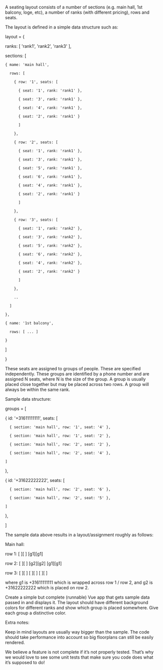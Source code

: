 A seating layout consists of a number of sections (e.g. main hall, 1st balcony, loge, etc), a number of ranks (with different pricing), rows and seats.

The layout is defined in a simple data structure such as:

layout = {

ranks: [ 'rank1', 'rank2', 'rank3' ],

sections: [

    { mame: 'main hall',

      rows: [

        { row: '1', seats: [

          { seat: '1', rank: 'rank1' },

          { seat: '3', rank: 'rank1' },

          { seat: '4', rank: 'rank1' },

          { seat: '2', rank: 'rank1' }

          ]

        },

        { row: '2', seats: [

          { seat: '1', rank: 'rank1' },

          { seat: '3', rank: 'rank1' },

          { seat: '5', rank: 'rank1' },

          { seat: '6', rank: 'rank1' },

          { seat: '4', rank: 'rank1' },

          { seat: '2', rank: 'rank1' }

          ]

        },

        { row: '3', seats: [

          { seat: '1', rank: 'rank2' },

          { seat: '3', rank: 'rank2' },

          { seat: '5', rank: 'rank2' },

          { seat: '6', rank: 'rank2' },

          { seat: '4', rank: 'rank2' },

          { seat: '2', rank: 'rank2' }

          ]

        },

        ..

      ]

    },

    { name: '1st balcony',

      rows: [ ... ]

    }

]

}

These seats are assigned to groups of people. These are specified independently. These groups are identified by a phone number and are assigned N seats, where N is the size of the group. A group is usually placed close together but may be placed across two rows. A group will always be within the same rank.

Sample data structure:

groups = [

{ id: '+31611111111', seats: [

      { section: 'main hall', row: '1', seat: '4' },

      { section: 'main hall', row: '1', seat: '2' },

      { section: 'main hall', row: '2', seat: '2' },

      { section: 'main hall', row: '2', seat: '4' },

    ]

},

{ id: '+31622222222', seats: [

      { section: 'main hall', row: '2', seat: '6' },

      { section: 'main hall', row: '2', seat: '5' },

    ]

},

]

The sample data above results in a layout/assignment roughly as follows:

Main hall:

row 1: [ ][ ] [g1][g1]

row 2: [ ][ ] [g2][g2] [g1][g1]

row 3: [ ][ ] [ ][ ] [ ][ ]

where g1 is +31611111111 which is wrapped across row 1 / row 2, and g2 is +31622222222 which is placed on row 2.

Create a simple but complete (runnable) Vue app that gets sample data passed in and displays it. The layout should have different background colors for different ranks and show which group is placed somewhere. Give each group a distinctive color.

Extra notes:

Keep in mind layouts are usually way bigger than the sample. The code should take performance into account so big floorplans can still be easily rendered.

We believe a feature is not complete if it’s not properly tested. That’s why we would love to see some unit tests that make sure you code does what it’s supposed to do!
